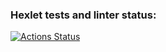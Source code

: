 ### Hexlet tests and linter status:
[![Actions Status](https://github.com/JunglePowa/frontend-project-lvl2/workflows/hexlet-check/badge.svg)](https://github.com/JunglePowa/frontend-project-lvl2/actions)